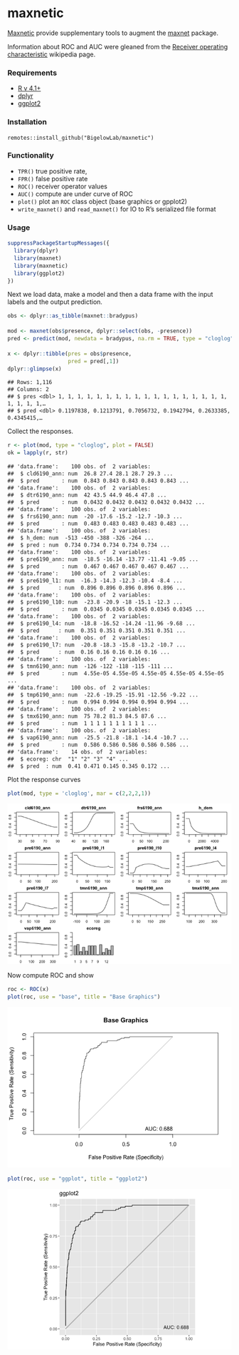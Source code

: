 maxnetic
================

[Maxnetic](https://github.com/BigelowLab/maxnetic) provide supplementary
tools to augment the [maxnet](https://CRAN.R-project.org/package=maxnet)
package.

Information about ROC and AUC were gleaned from the [Receiver operating
characteristic](#%20https://en.wikipedia.org/wiki/Receiver_operating_characteristic)
wikipedia page.

### Requirements

- [R v 4.1+](https://www.r-project.org/)
- [dplyr](https://CRAN.R-project.org/package=dplyr)
- [ggplot2](https://CRAN.R-project.org/package=ggplot2)

### Installation

    remotes::install_github("BigelowLab/maxnetic")

### Functionality

- `TPR()` true positive rate,
- `FPR()` false positive rate
- `ROC()` receiver operator values
- `AUC()` compute are under curve of ROC
- `plot()` plot an `ROC` class object (base graphics or gpplot2)
- `write_maxnet()` and `read_maxnet()` for IO to R’s serialized file
  format

### Usage

``` r
suppressPackageStartupMessages({
  library(dplyr)
  library(maxnet)
  library(maxnetic)
  library(ggplot2)
})
```

Next we load data, make a model and then a data frame with the input
labels and the output prediction.

``` r
obs <- dplyr::as_tibble(maxnet::bradypus)

mod <- maxnet(obs$presence, dplyr::select(obs, -presence))
pred <- predict(mod, newdata = bradypus, na.rm = TRUE, type = "cloglog")

x <- dplyr::tibble(pres = obs$presence,
                   pred = pred[,1])
dplyr::glimpse(x)
```

    ## Rows: 1,116
    ## Columns: 2
    ## $ pres <dbl> 1, 1, 1, 1, 1, 1, 1, 1, 1, 1, 1, 1, 1, 1, 1, 1, 1, 1, 1, 1, 1, 1,…
    ## $ pred <dbl> 0.1197838, 0.1213791, 0.7056732, 0.1942794, 0.2633385, 0.4345415,…

Collect the responses.

``` r
r <- plot(mod, type = "cloglog", plot = FALSE)
ok = lapply(r, str)
```

    ## 'data.frame':    100 obs. of  2 variables:
    ##  $ cld6190_ann: num  26.8 27.4 28.1 28.7 29.3 ...
    ##  $ pred       : num  0.843 0.843 0.843 0.843 0.843 ...
    ## 'data.frame':    100 obs. of  2 variables:
    ##  $ dtr6190_ann: num  42 43.5 44.9 46.4 47.8 ...
    ##  $ pred       : num  0.0432 0.0432 0.0432 0.0432 0.0432 ...
    ## 'data.frame':    100 obs. of  2 variables:
    ##  $ frs6190_ann: num  -20 -17.6 -15.2 -12.7 -10.3 ...
    ##  $ pred       : num  0.483 0.483 0.483 0.483 0.483 ...
    ## 'data.frame':    100 obs. of  2 variables:
    ##  $ h_dem: num  -513 -450 -388 -326 -264 ...
    ##  $ pred : num  0.734 0.734 0.734 0.734 0.734 ...
    ## 'data.frame':    100 obs. of  2 variables:
    ##  $ pre6190_ann: num  -18.5 -16.14 -13.77 -11.41 -9.05 ...
    ##  $ pred       : num  0.467 0.467 0.467 0.467 0.467 ...
    ## 'data.frame':    100 obs. of  2 variables:
    ##  $ pre6190_l1: num  -16.3 -14.3 -12.3 -10.4 -8.4 ...
    ##  $ pred      : num  0.896 0.896 0.896 0.896 0.896 ...
    ## 'data.frame':    100 obs. of  2 variables:
    ##  $ pre6190_l10: num  -23.8 -20.9 -18 -15.1 -12.3 ...
    ##  $ pred       : num  0.0345 0.0345 0.0345 0.0345 0.0345 ...
    ## 'data.frame':    100 obs. of  2 variables:
    ##  $ pre6190_l4: num  -18.8 -16.52 -14.24 -11.96 -9.68 ...
    ##  $ pred      : num  0.351 0.351 0.351 0.351 0.351 ...
    ## 'data.frame':    100 obs. of  2 variables:
    ##  $ pre6190_l7: num  -20.8 -18.3 -15.8 -13.2 -10.7 ...
    ##  $ pred      : num  0.16 0.16 0.16 0.16 0.16 ...
    ## 'data.frame':    100 obs. of  2 variables:
    ##  $ tmn6190_ann: num  -126 -122 -118 -115 -111 ...
    ##  $ pred       : num  4.55e-05 4.55e-05 4.55e-05 4.55e-05 4.55e-05 ...
    ## 'data.frame':    100 obs. of  2 variables:
    ##  $ tmp6190_ann: num  -22.6 -19.25 -15.91 -12.56 -9.22 ...
    ##  $ pred       : num  0.994 0.994 0.994 0.994 0.994 ...
    ## 'data.frame':    100 obs. of  2 variables:
    ##  $ tmx6190_ann: num  75 78.2 81.3 84.5 87.6 ...
    ##  $ pred       : num  1 1 1 1 1 1 1 1 1 1 ...
    ## 'data.frame':    100 obs. of  2 variables:
    ##  $ vap6190_ann: num  -25.5 -21.8 -18.1 -14.4 -10.7 ...
    ##  $ pred       : num  0.586 0.586 0.586 0.586 0.586 ...
    ## 'data.frame':    14 obs. of  2 variables:
    ##  $ ecoreg: chr  "1" "2" "3" "4" ...
    ##  $ pred  : num  0.41 0.471 0.145 0.345 0.172 ...

Plot the response curves

``` r
plot(mod, type = 'cloglog', mar = c(2,2,2,1))
```

![](README_files/figure-gfm/plot_response-1.png)<!-- -->

Now compute ROC and show

``` r
roc <- ROC(x)
plot(roc, use = "base", title = "Base Graphics")
```

![](README_files/figure-gfm/roc-1.png)<!-- -->

``` r
plot(roc, use = "ggplot", title = "ggplot2")
```

![](README_files/figure-gfm/roc-2.png)<!-- -->
